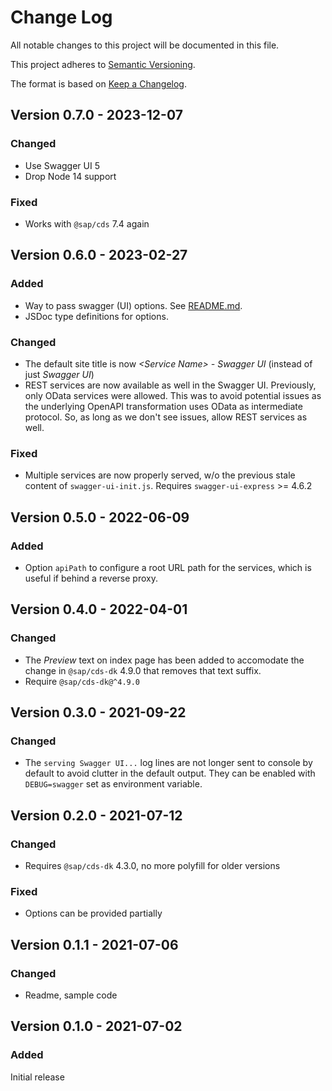 # Change Log

All notable changes to this project will be documented in this file.

This project adheres to [Semantic Versioning](http://semver.org/).

The format is based on [Keep a Changelog](http://keepachangelog.com/).

## Version 0.7.0 - 2023-12-07

### Changed

- Use Swagger UI 5
- Drop Node 14 support

### Fixed

- Works with `@sap/cds` 7.4 again

## Version 0.6.0 - 2023-02-27

### Added

- Way to pass swagger (UI) options. See [README.md](README.md).
- JSDoc type definitions for options.

### Changed

- The default site title is now _\<Service Name\> - Swagger UI_ (instead of just _Swagger UI_)
- REST services are now available as well in the Swagger UI.  Previously, only OData services were allowed.  This was to avoid potential issues as the underlying OpenAPI transformation uses OData as intermediate protocol.  So, as long as we don't see issues, allow REST services as well.

### Fixed

- Multiple services are now properly served, w/o the previous stale content of `swagger-ui-init.js`.  Requires `swagger-ui-express` >= 4.6.2

## Version 0.5.0 - 2022-06-09

### Added

- Option `apiPath` to configure a root URL path for the services, which is useful if behind a reverse proxy.

## Version 0.4.0 - 2022-04-01

### Changed

- The _Preview_ text on index page has been added to accomodate the change in `@sap/cds-dk` 4.9.0 that removes that text suffix.
- Require `@sap/cds-dk@^4.9.0`

## Version 0.3.0 - 2021-09-22

### Changed

- The `serving Swagger UI...` log lines are not longer sent to console by default to avoid clutter in the default output.  They can be enabled with `DEBUG=swagger` set as environment variable.

## Version 0.2.0 - 2021-07-12

### Changed

- Requires `@sap/cds-dk` 4.3.0, no more polyfill for older versions

### Fixed

- Options can be provided partially

## Version 0.1.1 - 2021-07-06

### Changed

- Readme, sample code


## Version 0.1.0 - 2021-07-02

### Added

Initial release
